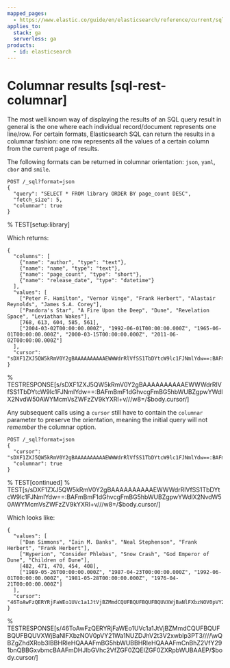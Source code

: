 ```yaml
---
mapped_pages:
  - https://www.elastic.co/guide/en/elasticsearch/reference/current/sql-rest-columnar.html
applies_to:
  stack: ga
  serverless: ga
products:
  - id: elasticsearch
---
```


# Columnar results [sql-rest-columnar]

The most well known way of displaying the results of an SQL query result in general is the one where each individual record/document represents one line/row. For certain formats, Elasticsearch SQL can return the results in a columnar fashion: one row represents all the values of a certain column from the current page of results.

The following formats can be returned in columnar orientation: `json`, `yaml`, `cbor` and `smile`.

```console
POST /_sql?format=json
{
  "query": "SELECT * FROM library ORDER BY page_count DESC",
  "fetch_size": 5,
  "columnar": true
}
```
% TEST[setup:library]

Which returns:

```console-result
{
  "columns": [
    {"name": "author", "type": "text"},
    {"name": "name", "type": "text"},
    {"name": "page_count", "type": "short"},
    {"name": "release_date", "type": "datetime"}
  ],
  "values": [
    ["Peter F. Hamilton", "Vernor Vinge", "Frank Herbert", "Alastair Reynolds", "James S.A. Corey"],
    ["Pandora's Star", "A Fire Upon the Deep", "Dune", "Revelation Space", "Leviathan Wakes"],
    [768, 613, 604, 585, 561],
    ["2004-03-02T00:00:00.000Z", "1992-06-01T00:00:00.000Z", "1965-06-01T00:00:00.000Z", "2000-03-15T00:00:00.000Z", "2011-06-02T00:00:00.000Z"]
  ],
  "cursor": "sDXF1ZXJ5QW5kRmV0Y2gBAAAAAAAAAAEWWWdrRlVfSS1TbDYtcW9lc1FJNmlYdw==:BAFmBmF1dGhvcgFmBG5hbWUBZgpwYWdlX2NvdW50AWYMcmVsZWFzZV9kYXRl+v///w8="
}
```
% TESTRESPONSE[s/sDXF1ZXJ5QW5kRmV0Y2gBAAAAAAAAAAEWWWdrRlVfSS1TbDYtcW9lc1FJNmlYdw==:BAFmBmF1dGhvcgFmBG5hbWUBZgpwYWdlX2NvdW50AWYMcmVsZWFzZV9kYXRl\+v\/\/\/w8=/$body.cursor/]

Any subsequent calls using a `cursor` still have to contain the `columnar` parameter to preserve the orientation, meaning the initial query will not *remember* the columnar option.

```console
POST /_sql?format=json
{
  "cursor": "sDXF1ZXJ5QW5kRmV0Y2gBAAAAAAAAAAEWWWdrRlVfSS1TbDYtcW9lc1FJNmlYdw==:BAFmBmF1dGhvcgFmBG5hbWUBZgpwYWdlX2NvdW50AWYMcmVsZWFzZV9kYXRl+v///w8=",
  "columnar": true
}
```
% TEST[continued]
% TEST[s/sDXF1ZXJ5QW5kRmV0Y2gBAAAAAAAAAAEWWWdrRlVfSS1TbDYtcW9lc1FJNmlYdw==:BAFmBmF1dGhvcgFmBG5hbWUBZgpwYWdlX2NvdW50AWYMcmVsZWFzZV9kYXRl\+v\/\/\/w8=/$body.cursor/]

Which looks like:

```console-result
{
  "values": [
    ["Dan Simmons", "Iain M. Banks", "Neal Stephenson", "Frank Herbert", "Frank Herbert"],
    ["Hyperion", "Consider Phlebas", "Snow Crash", "God Emperor of Dune", "Children of Dune"],
    [482, 471, 470, 454, 408],
    ["1989-05-26T00:00:00.000Z", "1987-04-23T00:00:00.000Z", "1992-06-01T00:00:00.000Z", "1981-05-28T00:00:00.000Z", "1976-04-21T00:00:00.000Z"]
  ],
  "cursor": "46ToAwFzQERYRjFaWEo1UVc1a1JtVjBZMmdCQUFBQUFBQUFBQUVXWjBaNlFXbzNOV0pVY21Wa1NUZDJhV2t3V2xwblp3PT3/////DwQBZgZhdXRob3IBBHRleHQAAAFmBG5hbWUBBHRleHQAAAFmCnBhZ2VfY291bnQBBGxvbmcBAAFmDHJlbGVhc2VfZGF0ZQEIZGF0ZXRpbWUBAAEP"
}
```
% TESTRESPONSE[s/46ToAwFzQERYRjFaWEo1UVc1a1JtVjBZMmdCQUFBQUFBQUFBQUVXWjBaNlFXbzNOV0pVY21Wa1NUZDJhV2t3V2xwblp3PT3\/\/\/\/\wQBZgZhdXRob3IBBHRleHQAAAFmBG5hbWUBBHRleHQAAAFmCnBhZ2VfY291bnQBBGxvbmcBAAFmDHJlbGVhc2VfZGF0ZQEIZGF0ZXRpbWUBAAEP/$body.cursor/]
